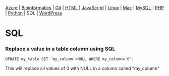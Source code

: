 <!-- Global site tag (gtag.js) - Google Analytics -->
<script async src="https://www.googletagmanager.com/gtag/js?id=UA-3525542-29"></script>
<script>
	window.dataLayer = window.dataLayer || [];

	function gtag() {
		dataLayer.push(arguments);
	}
	gtag("js", new Date());

	gtag("config", "UA-3525542-29");
</script>

[Azure](../azure) | [Bioinformatics](../bioinformatics) | [Git](../git) | [HTML](../html) | [JavaScript](../javascript) | [Linux](../linux) | [Mac](../mac) | [MySQL](../mysql) | [PHP](../php) | [Python](../python) | SQL | [WordPress](../wordpress)

# SQL
### Replace a value in a table column using SQL
```
UPDATE my_table SET `my_column`=NULL WHERE my_column='0';
```

This will replace all values of 0 with NULL in a column called "my_column"
